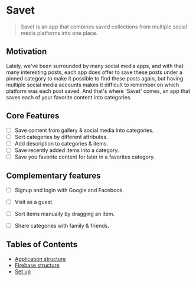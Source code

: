 # Savet

> Savet is an app that combines saved collections from multiple social media platforms into one place.

## Motivation

Lately, we've been surrounded by many social media apps, and with that many interesting posts, each app does offer to save these posts under a pinned category to make it possible to find these posts again, but having multiple social media accounts makes it difficult to remember on which platform was each post saved. And that's where 'Savet' comes, an app that saves each of your favorite content into categories.

## Core Features

* [ ] Save content from gallery & social media into categories.
* [ ] Sort categories by different attributes.
* [ ] Add description to categories & items.
* [ ] Save recently added items into a category.
* [ ] Save you favorite content for later in a favorites category.

## Complementary features

* [ ] Signup and login with Google and Facebook.
* [ ] Visit as a guest.
* [ ] Sort items manually by dragging an item.
* [ ] Share categories with family & friends.



## Tables of Contents

* [Application structure](https://github.com/Technion236272/2022b-Savet/blob/main/docs/AppStructure.md)
* [Firebase structure](https://github.com/Technion236272/2022b-Savet/blob/main/docs/Firebase%20structure.md)
* [Set up](https://github.com/Technion236272/2022b-Savet/blob/main/docs/Setup.md)
